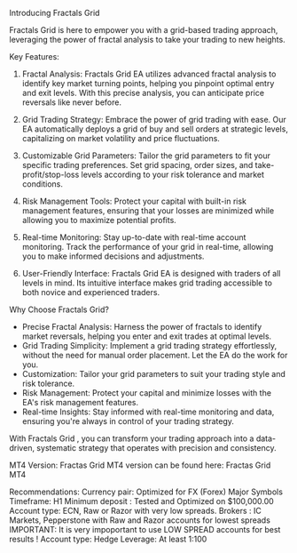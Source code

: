 Introducing Fractals Grid

Fractals Grid is here to empower you with a grid-based trading approach, leveraging the power of fractal analysis to take your trading to new heights.

Key Features:
1. Fractal Analysis: Fractals Grid EA utilizes advanced fractal analysis to identify key market turning points, helping you pinpoint optimal entry and exit levels. With this precise analysis, you can anticipate price reversals like never before.

2. Grid Trading Strategy: Embrace the power of grid trading with ease. Our EA automatically deploys a grid of buy and sell orders at strategic levels, capitalizing on market volatility and price fluctuations.

3. Customizable Grid Parameters: Tailor the grid parameters to fit your specific trading preferences. Set grid spacing, order sizes, and take-profit/stop-loss levels according to your risk tolerance and market conditions.

4. Risk Management Tools: Protect your capital with built-in risk management features, ensuring that your losses are minimized while allowing you to maximize potential profits.

5. Real-time Monitoring: Stay up-to-date with real-time account monitoring. Track the performance of your grid in real-time, allowing you to make informed decisions and adjustments.

6. User-Friendly Interface: Fractals Grid EA is designed with traders of all levels in mind. Its intuitive interface makes grid trading accessible to both novice and experienced traders.

Why Choose Fractals Grid?
- Precise Fractal Analysis: Harness the power of fractals to identify market reversals, helping you enter and exit trades at optimal levels.
- Grid Trading Simplicity: Implement a grid trading strategy effortlessly, without the need for manual order placement. Let the EA do the work for you.
- Customization: Tailor your grid parameters to suit your trading style and risk tolerance.
- Risk Management: Protect your capital and minimize losses with the EA's risk management features.
- Real-time Insights: Stay informed with real-time monitoring and data, ensuring you're always in control of your trading strategy.

With Fractals Grid , you can transform your trading approach into a data-driven, systematic strategy that operates with precision and consistency.

MT4 Version:
Fractas Grid MT4 version can be found here: Fractas Grid MT4

Recommendations:
Currency pair: Optimized for FX (Forex) Major Symbols
Timeframe: H1
Minimum deposit : Tested and Optimized on $100,000.00
Account type: ECN, Raw or Razor with very low spreads.
Brokers : IC Markets, Pepperstone with Raw and Razor accounts for lowest spreads
IMPORTANT: It is very impoportant to use LOW SPREAD accounts for best results !
Account type: Hedge
Leverage: At least 1:100